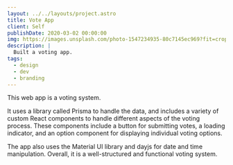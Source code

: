 ```yaml
---
layout: ../../layouts/project.astro
title: Vote App
client: Self
publishDate: 2020-03-02 00:00:00
img: https://images.unsplash.com/photo-1547234935-80c7145ec969?fit=crop&w=1400&h=700&q=75
description: |
  Built a voting app.
tags:
  - design
  - dev
  - branding
---
```


This web app is a voting system. 

It uses a library called Prisma to handle the data, and includes a variety of custom React components to handle different aspects of the voting process. These components include a button for submitting votes, a loading indicator, and an option component for displaying individual voting options. 

The app also uses the Material UI library and dayjs for date and time manipulation. Overall, it is a well-structured and functional voting system.
